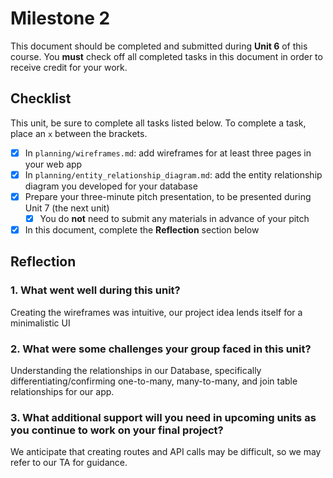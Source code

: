 # Milestone 2

This document should be completed and submitted during **Unit 6** of this course. You **must** check off all completed tasks in this document in order to receive credit for your work.

## Checklist

This unit, be sure to complete all tasks listed below. To complete a task, place an `x` between the brackets.

- [x] In `planning/wireframes.md`: add wireframes for at least three pages in your web app
- [x] In `planning/entity_relationship_diagram.md`: add the entity relationship diagram you developed for your database
- [x] Prepare your three-minute pitch presentation, to be presented during Unit 7 (the next unit)
  - [x] You do **not** need to submit any materials in advance of your pitch
- [x] In this document, complete the **Reflection** section below

## Reflection

### 1. What went well during this unit?

Creating the wireframes was intuitive, our project idea lends itself for a minimalistic UI

### 2. What were some challenges your group faced in this unit?

Understanding the relationships in our Database, specifically differentiating/confirming one-to-many, many-to-many, and join table relationships for our app.

### 3. What additional support will you need in upcoming units as you continue to work on your final project?

We anticipate that creating routes and API calls may be difficult, so we may refer to our TA for guidance. 
